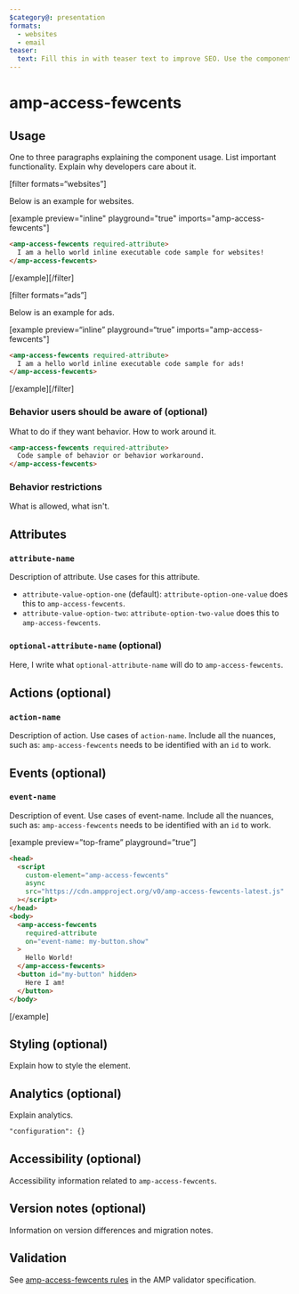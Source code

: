 ```yaml
---
$category@: presentation
formats:
  - websites
  - email
teaser:
  text: Fill this in with teaser text to improve SEO. Use the component description.
---
```


<!--
  All documentation starts with frontmatter. Front matter organizes documentation on amp.dev
  and improves SEO.
  * Include the relevant category(ies): ads-analytics, dynamic-content, layout, media, presentation, social, personalization
  * List applicable format(s): websites, ads, stories, email
  * Do not include markdown formatting in the frontmatter - plain text and punctionation only!
  * Remove this comment!
-->

<!--
Copyright 2021 The AMP HTML Authors. All Rights Reserved.

Licensed under the Apache License, Version 2.0 (the "License");
you may not use this file except in compliance with the License.
You may obtain a copy of the License at

      http://www.apache.org/licenses/LICENSE-2.0

Unless required by applicable law or agreed to in writing, software
distributed under the License is distributed on an "AS-IS" BASIS,
WITHOUT WARRANTIES OR CONDITIONS OF ANY KIND, either express or implied.
See the License for the specific language governing permissions and
limitations under the License.
-->

# amp-access-fewcents

<!--
  If the component is relevant for more than one format and operates differently between these
  formats, include and filter multiple content blocks and code samples.
-->

## Usage

One to three paragraphs explaining the component usage. List important functionality. Explain why developers care about it.

[filter formats=“websites”]

Below is an example for websites.

[example preview="inline" playground="true" imports="amp-access-fewcents"]

```html
<amp-access-fewcents required-attribute>
  I am a hello world inline executable code sample for websites!
</amp-access-fewcents>
```

[/example][/filter]

<!--
  * [Read more about filtering sections](https://amp.dev/documentation/guides-and-tutorials/contribute/contribute-documentation/formatting/?format=websites#filtering-sections)
  * [Read more about executable code samples](https://amp.dev/documentation/guides-and-tutorials/contribute/contribute-documentation/formatting/?format=websites#preview-code-samples)
 -->

[filter formats=“ads”]

Below is an example for ads.

[example preview=“inline” playground=“true” imports="amp-access-fewcents"]

```html
<amp-access-fewcents required-attribute>
  I am a hello world inline executable code sample for ads!
</amp-access-fewcents>
```

[/example][/filter]

### Behavior users should be aware of (optional)

What to do if they want behavior. How to work around it.

```html
<amp-access-fewcents required-attribute>
  Code sample of behavior or behavior workaround.
</amp-access-fewcents>
```

### Behavior restrictions

What is allowed, what isn't.

## Attributes

### `attribute-name`

Description of attribute. Use cases for this attribute.

-   `attribute-value-option-one` (default): `attribute-option-one-value` does this to `amp-access-fewcents`.
-   `attribute-value-option-two`: `attribute-option-two-value` does this to `amp-access-fewcents`.

### `optional-attribute-name` (optional)

Here, I write what `optional-attribute-name` will do to `amp-access-fewcents`.

## Actions (optional)

### `action-name`

Description of action. Use cases of `action-name`. Include all the nuances, such as: `amp-access-fewcents` needs to be identified with an `id` to work.

## Events (optional)

### `event-name`

Description of event. Use cases of event-name. Include all the nuances, such as: `amp-access-fewcents` needs to be identified with an `id` to work.

[example preview=”top-frame” playground=”true”]

```html
<head>
  <script
    custom-element="amp-access-fewcents"
    async
    src="https://cdn.ampproject.org/v0/amp-access-fewcents-latest.js"
  ></script>
</head>
<body>
  <amp-access-fewcents
    required-attribute
    on="event-name: my-button.show"
  >
    Hello World!
  </amp-access-fewcents>
  <button id="my-button" hidden>
    Here I am!
  </button>
</body>
```

[/example]

## Styling (optional)

Explain how to style the element.

## Analytics (optional)

Explain analytics.

```html
"configuration": {}
```

## Accessibility (optional)

Accessibility information related to `amp-access-fewcents`.

## Version notes (optional)

Information on version differences and migration notes.

## Validation

See [amp-access-fewcents rules](https://github.com/ampproject/amphtml/blob/master/extensions/amp-access-fewcents/validator-amp-access-fewcents.protoascii) in the AMP validator specification.
